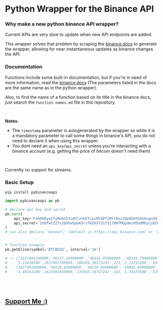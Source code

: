 # Python Wrapper for the Binance API

### Why make a new python binance API wrapper?

Current APIs are very slow to update when new API endpoints are added.

This wrapper solves that problem by scraping the [binance docs](https://binance-docs.github.io/apidocs/spot/en/#change-log) to generate the wrapper, allowing for near instantaneous updates as binance changes the API.

### Documentation

Functions include some built-in documentation, but if you're in need of more information, read the [binance docs](https://binance-docs.github.io/apidocs/spot/en/#change-log) (The parameters listed in the docs are the same name as in the python wrapper).

Also, to find the name of a function based on its title in the binance docs, just search the `function names.md` file in this repository.

<br>

**Notes**:
- The `timestamp` parameter is autogenerated by the wrapper so while it is a mandatory parameter to call some things in binance's API, you do not need to declare it when using this wrapper.
- You dont need an `api_key`/`api_secret` unless you're interacting with a binance account (e.g. getting the price of bitcoin doesn't need them)

<br>

Currently no support for streams.

### Basic Setup

```shell
pip install pybinanceapi
```

```py
import pybinanceapi as pb

# declare api key and secret
pb.vars(
    api_key='FaROkRyeIfyMeAS53cmVlzVHCTcpcM7qPf2Mlf9nz3QpOEmYbOGOugndQ11pyX8D', 
    api_secret='ZnDfwtZZ7s2QXhw5pw65rzT6IKX731fIj78M7MGpdmiH5UdMhyujBlRxBqZldDFm'
)
# can also declare 'baseurl' (default is https://api.binance.com) or 'email' (change '@' to '%40')


# function example
pb.getKline(symbol='BTCBUSD', interval='1m')

# -> [[1627491540000,'40137.19000000','40142.85000000','40104.79000000','40129.66000000',
#    '5.21430300',1627491599999,'209204.30175243',223,'2.33255200','93581.43908787','0'],
#    [1627491600000,'40129.65000000','40129.66000000','40065.84000000','40067.32000000',
#    '4.40163100',1627491659999,'176503.34747241',243,'1.33479500','53523.47926157','0'], ...etc

```

<br>

<br>

## [Support Me :)](https://nogira.github.io/generate/donate.html)
